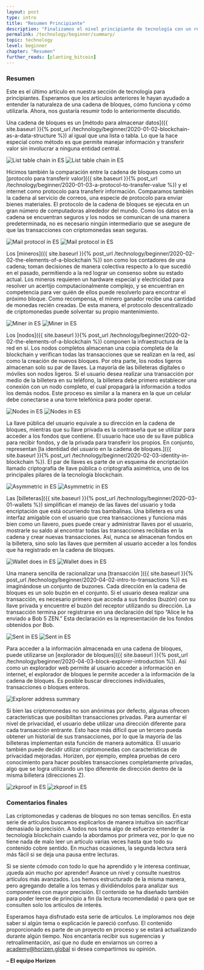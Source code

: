 ```yaml
---
layout: post
type: intro
title: "Resumen Principiante"
description: "Finalizamos el nivel principiante de tecnología con un repaso de todo lo aprendido."
permalink: /technology/beginner/summary/
topic: technology
level: beginner
chapter: "Resumen"
further_reads: [planting_bitcoin]
---
```


### Resumen

Este es el último artículo en nuestra sección de tecnología para principiantes. Esperamos que los artículos anteriores le hayan ayudado a entender la naturaleza de una cadena de bloques, cómo funciona y cómo utilizarla. Ahora, nos gustaría resumir todo lo anteriormente discutido.

Una cadena de bloques es un [método para almacenar datos]({{ site.baseurl }}{% post_url /technology/beginner/2020-01-02-blockchain-as-a-data-structure %}) al igual que una lista o tabla. Lo que la hace especial como método es que permite manejar información y transferir valor sin involucrar a ninguna entidad central.

![List table chain in ES](/assets/post_files/technology/beginner/blockchain-as-a-data-structure/ES_list_table_chain_D.jpg)
![List table chain in ES](/assets/post_files/technology/beginner/blockchain-as-a-data-structure/ES_list_table_chain_M.jpg)

Hicimos también la comparación entre la cadena de bloques como un [protocolo para transferir valor]({{ site.baseurl }}{% post_url /technology/beginner/2020-01-03-a-protocol-to-transfer-value %}) y el internet como protocolo para transferir información. Comparamos también la cadena al servicio de correos, una especie de protocolo para enviar bienes materiales. El protocolo de la cadena de bloques se ejecuta en un gran número de computadoras alrededor del mundo. Como los datos en la cadena se encuentran seguros y los nodos se comunican de una manera predeterminada, no es necesario ningún intermediario que se asegure de que las transacciones con criptomonedas sean seguras.

![Mail protocol in ES](/assets/post_files/technology/beginner/a-protocol-to-transfer-value/ES_mail_protocol_D.jpg)
![Mail protocol in ES](/assets/post_files/technology/beginner/a-protocol-to-transfer-value/ES_mail_protocol_M.jpg)

Los [mineros]({{ site.baseurl }}{% post_url /technology/beginner/2020-02-02-the-elements-of-a-blockchain %}) son como los contadores de una cadena; toman decisiones de manera colectiva respecto a lo que sucedió en el pasado, permitiendo a la red lograr un consenso sobre su estado actual. Los mineros requieren un hardware especial y electricidad para resolver un acertijo computacionalmente complejo, y se encuentran en competencia para ver quién de ellos puede resolverlo para encontrar el próximo bloque. Como recompensa, el minero ganador recibe una cantidad de monedas recién creadas. De esta manera, el protocolo descentralizado de criptomonedas puede solventar su propio mantenimiento.

![Miner in ES](/assets/post_files/technology/beginner/the-elements-of-a-blockchain/ES_miner_D.jpg)
![Miner in ES](/assets/post_files/technology/beginner/the-elements-of-a-blockchain/ES_miner_M.jpg)

Los [nodos]({{ site.baseurl }}{% post_url /technology/beginner/2020-02-02-the-elements-of-a-blockchain %}) componen la infraestructura de la red en sí. Los nodos completos almacenan una copia completa de la blockchain y verifican todas las transacciones que se realizan en la red, así como la creación de nuevos bloques. Por otra parte, los nodos ligeros almacenan solo su par de llaves. La mayoría de las billeteras digitales o móviles son nodos ligeros. Si el usuario desea realizar una transacción por medio de la billetera en su teléfono, la billetera debe primero establecer una conexión con un nodo completo, el cual propagará la información a todos los demás nodos. Este proceso es similar a la manera en la que un celular debe conectarse a una torre telefónica para poder operar.

![Nodes in ES](/assets/post_files/technology/beginner/the-elements-of-a-blockchain/ES_nodes_D.jpg)
![Nodes in ES](/assets/post_files/technology/beginner/the-elements-of-a-blockchain/ES_nodes_M.jpg)

La llave pública del usuario equivale a su dirección en la cadena de bloques, mientras que su llave privada es la contraseña que se utilizar para acceder a los fondos que contiene. El usuario hace uso de su llave pública para recibir fondos, y de la privada para transferir los propios. En conjunto, representan [la identidad del usuario en la cadena de bloques.]({{ site.baseurl }}{% post_url /technology/beginner/2020-02-03-identity-in-blockchain %}). El par de llaves es parte de un esquema de encriptación llamado criptografía de llave pública o criptografía asimétrica, uno de los principales pilares de la tecnología blockchain.

![Asymmetric in ES](/assets/post_files/technology/beginner/identity-in-blockchain/ES_asymmetric_D.jpg)
![Asymmetric in ES](/assets/post_files/technology/beginner/identity-in-blockchain/ES_asymmetric_M.jpg)

Las [billeteras]({{ site.baseurl }}{% post_url /technology/beginner/2020-03-01-wallets %}) simplifican el manejo de las llaves del usuario y toda encriptación que está ocurriendo tras bambalinas. Una billetera es una interfaz amigable con el usuario que crea transacciones y funciona más bien como un llavero, pues puede crear y administrar llaves por el usuario, mostrarle su saldo al encontrar todas las transacciones recibidas en la cadena y crear nuevas transacciones. Así, nunca se almacenan fondos en la billetera, sino solo las llaves que permiten al usuario acceder a los fondos que ha registrado en la cadena de bloques.

![Wallet does in ES](/assets/post_files/technology/beginner/wallets/ES_wallet_does_D.jpg)
![Wallet does in ES](/assets/post_files/technology/beginner/wallets/ES_wallet_does_M.jpg)

Una manera sencilla de racionalizar una [transacción ]({{ site.baseurl }}{% post_url /technology/beginner/2020-04-02-intro-to-transactions %}) es imaginándose un conjunto de buzones. Cada dirección en la cadena de bloques es un solo buzón en el conjunto. Si el usuario desea realizar una transacción, es necesario primero que acceda a sus fondos (buzón) con su llave privada y encuentre el buzón del receptor utilizando su dirección. La transacción termina por registrarse en una declaración del tipo “Alice le ha enviado a Bob 5 ZEN.” Esta declaración es la representación de los fondos obtenidos por Bob.

![Sent in ES](/assets/post_files/technology/beginner/intro-to-transactions-basic/ES_T3_sent_D.jpg)
![Sent in ES](/assets/post_files/technology/beginner/intro-to-transactions-basic/ES_T3_sent_M.jpg)

Para acceder a la información almacenada en una cadena de bloques, puede utilizarse un [explorador de bloques]({{ site.baseurl }}{% post_url /technology/beginner/2020-04-03-block-explorer-introduction %}). Así como un explorador web permite al usuario acceder a información en internet, el explorador de bloques le permite acceder a la información de la cadena de bloques. Es posible buscar direcciones individuales, transacciones o bloques enteros.

<div class="my-4">
    <img src="/assets/post_files/technology/beginner/block-explorer-introduction/explorer_address_summary.png" alt="Explorer address summary">
</div>

Si bien las criptomonedas no son anónimas por defecto, algunas ofrecen características que posibilitan transacciones privadas. Para aumentar el nivel de privacidad, el usuario debe utilizar una dirección diferente para cada transacción entrante. Esto hace más difícil que un tercero pueda obtener un historial de sus transacciones, por lo que la mayoría de las billeteras implementan esta función de manera automática. El usuario también puede decidir utilizar criptomonedas con características de privacidad mejoradas. Horizen, por ejemplo, emplea pruebas de cero conocimiento para hacer posibles transacciones completamente privadas, algo que se logra utilizando un tipo diferente de dirección dentro de la misma billetera (direcciones Z).

![zkproof in ES](/assets/post_files/technology/beginner/intro-to-privacy-on-the-blockchain/ES_zkproof_D.jpg)
![zkproof in ES](/assets/post_files/technology/beginner/intro-to-privacy-on-the-blockchain/ES_zkproof_M.jpg)

### Comentarios finales

Las criptomonedas y cadenas de bloques no son temas sencillos. En esta serie de artículos buscamos explicarlos de manera intuitiva sin sacrificar demasiado la precisión. A todos nos toma algo de esfuerzo entender la tecnología blockchain cuando la abordamos por primera vez, por lo que no tiene nada de malo leer un artículo varias veces hasta que todo su contenido cobre sentido. En muchas ocasiones, la segunda lectura será más fácil si se deja una pausa entre lecturas.

Si se siente cómodo con todo lo que ha aprendido y le interesa continuar, ¡queda aún mucho por aprender! Avance un nivel y consulte nuestros artículos más avanzados. Los hemos estructurado de la misma manera, pero agregando detalle a los temas y dividiéndolos para analizar sus componentes con mayor precisión. El contenido se ha diseñado también para poder leerse de principio a fin (la lectura recomendada) o para que se consulten solo los artículos de interés.

Esperamos haya disfrutado esta serie de artículos. Le imploramos nos deje saber si algún tema o explicación le pareció confuso. El contenido proporcionado es parte de un proyecto en proceso y se estará actualizando durante algún tiempo. Nos encantaría recibir sus sugerencias y retroalimentación, así que no dude en enviarnos un correo a [academy@horizen.global](mailto:academy@horizen.global) si desea compartirnos su opinión.

**– El equipo Horizen**

